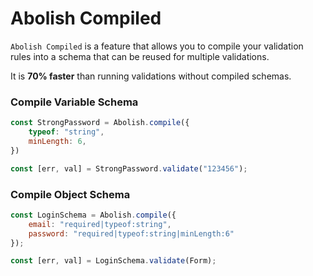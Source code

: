 # Abolish Compiled
`Abolish Compiled` is a feature that allows you to compile your validation rules into a schema that can be reused for multiple validations.

It is **70% faster** than running validations without compiled schemas.


### Compile Variable Schema
```js
const StrongPassword = Abolish.compile({
    typeof: "string",
    minLength: 6,
})

const [err, val] = StrongPassword.validate("123456");
```

### Compile Object Schema
```js
const LoginSchema = Abolish.compile({
    email: "required|typeof:string",
    password: "required|typeof:string|minLength:6"
});

const [err, val] = LoginSchema.validate(Form);
```

